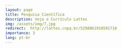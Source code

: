 ```yaml
---
layout: page
title: Pesquisa Científica
description: Veja o Currículo Lattes
img: /assets/img/7.jpg
redirect:  http://lattes.cnpq.br/5298061910591710
importance: 3
lang: pt-br
---
```



